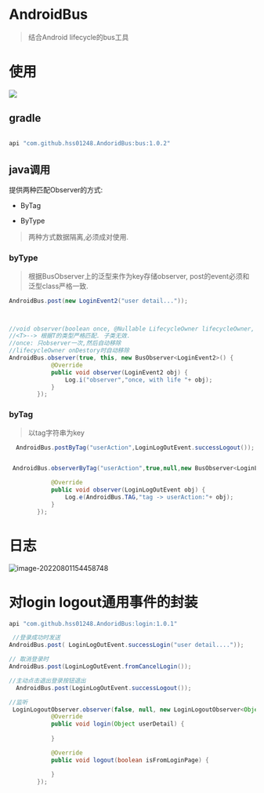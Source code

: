 # AndroidBus

> 结合Android lifecycle的bus工具

# 使用

[![](https://jitpack.io/v/hss01248/AndoridBus.svg)](https://jitpack.io/#hss01248/AndoridBus)

## gradle

```groovy

api "com.github.hss01248.AndoridBus:bus:1.0.2"
```

## java调用

提供两种匹配Observer的方式:

* ByTag

* ByType

> 两种方式数据隔离,必须成对使用.

### byType

> 根据BusObserver上的泛型来作为key存储observer,  post的event必须和泛型class严格一致.

```java
AndroidBus.post(new LoginEvent2("user detail..."));



//void observer(boolean once, @Nullable LifecycleOwner lifecycleOwner, @NonNull BusObserver<T> observer)
//<T>--> 根据T的类型严格匹配. 子类无效.
//once: 只observer一次,然后自动移除
//lifecycleOwner onDestory时自动移除
AndroidBus.observer(true, this, new BusObserver<LoginEvent2>() {
            @Override
            public void observer(LoginEvent2 obj) {
                Log.i("observer","once, with life "+ obj);
            }
        });
```

### byTag

> 以tag字符串为key

```java
  AndroidBus.postByTag("userAction",LoginLogOutEvent.successLogout());


 AndroidBus.observerByTag("userAction",true,null,new BusObserver<LoginLogOutEvent>(){

            @Override
            public void observer(LoginLogOutEvent obj) {
                Log.e(AndroidBus.TAG,"tag -> userAction:"+ obj);
            }
        });
```





# 日志

![image-20220801154458748](https://cdn.jsdelivr.net/gh/shuiniuhss/myimages@main/imagemac2/1659339904596-image-20220801154458748.jpg)



# 对login logout通用事件的封装

```groovy
api "com.github.hss01248.AndoridBus:login:1.0.1"
```



```java
 //登录成功时发送
AndroidBus.post( LoginLogOutEvent.successLogin("user detail...."));

// 取消登录时
AndroidBus.post(LoginLogOutEvent.fromCancelLogin());

//主动点击退出登录按钮退出
  AndroidBus.post(LoginLogOutEvent.successLogout());

//监听
 LoginLogoutObserver.observer(false, null, new LoginLogoutObserver<Object>() {
            @Override
            public void login(Object userDetail) {
                
            }

            @Override
            public void logout(boolean isFromLoginPage) {

            }
        });
```

